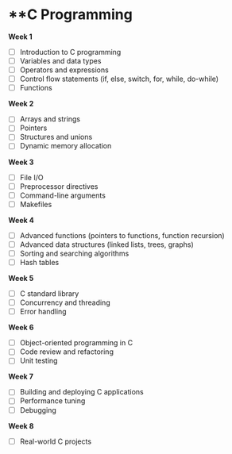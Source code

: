 # **C Programming 

**Week 1**

- [ ] Introduction to C programming
- [ ] Variables and data types
- [ ] Operators and expressions
- [ ] Control flow statements (if, else, switch, for, while, do-while)
- [ ] Functions

**Week 2**

- [ ] Arrays and strings
- [ ] Pointers
- [ ] Structures and unions
- [ ] Dynamic memory allocation

**Week 3**

- [ ] File I/O
- [ ] Preprocessor directives
- [ ] Command-line arguments
- [ ] Makefiles

**Week 4**

- [ ] Advanced functions (pointers to functions, function recursion)
- [ ] Advanced data structures (linked lists, trees, graphs)
- [ ] Sorting and searching algorithms
- [ ] Hash tables

**Week 5**

- [ ] C standard library
- [ ] Concurrency and threading
- [ ] Error handling

**Week 6**

- [ ] Object-oriented programming in C
- [ ] Code review and refactoring
- [ ] Unit testing

**Week 7**

- [ ] Building and deploying C applications
- [ ] Performance tuning
- [ ] Debugging

**Week 8**

- [ ] Real-world C projects
